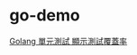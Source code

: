 # go-demo
[Golang 單元測試 顯示測試覆蓋率](https://matthung0807.blogspot.com/2022/03/go-unit-test-test-coverage.html)
